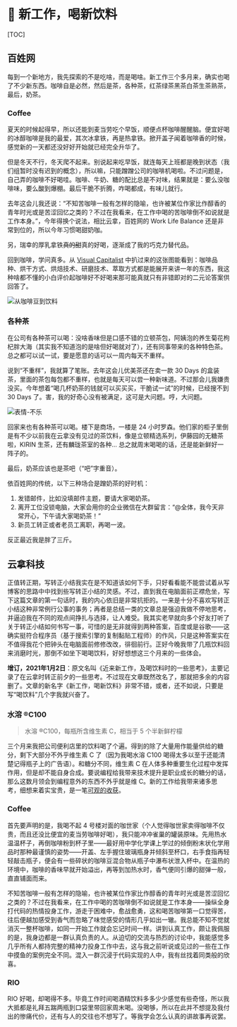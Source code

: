 # 🥛 新工作，喝新饮料

[TOC]

## 百姓网

每到一个新地方，我先探索的不是吃啥，而是喝啥。新工作三个多月来，确实也喝了不少新东西。咖啡自是必然，然后是茶，各种茶，红茶绿茶黑茶白茶生茶熟茶，最后，奶茶。

### Coffee

夏天的时候起得早，所以还能到麦当劳吃个早饭，顺便点杯咖啡醒醒脑。便宜好喝的冰醇咖啡是我的最爱，其次冰拿铁，再是热拿铁。掀开盖子闻着咖啡香的时候，感觉新的一天都还没好好开始就已经完全升华了。

但是冬天不行，冬天爬不起来。别说起来吃早饭，就连每天上班都是晚到状态（我们组暂时没有迟到的概念），所以嘛，只能蹭蹭公司的咖啡机喝啦。不过问题是，自己弄的咖啡不好喝哇。咖啡、牛奶、糖的配比总是不对味，结果就是：要么没咖啡味，要么酸到爆棚。最后干脆不折腾，咋喝都成，有味儿就行。

去年这会儿我还说：“不知苦咖啡一般有怎样的隐喻，也许被某位作家比作醇香的青年时光或是苦涩回忆之类的？不过在我看来，在工作中喝的苦咖啡倒不如说就是工作本身。”，今年得换个说法，相比云拿，百姓网的 Work Life Balance 还是非常到位的，所以今年习惯喝甜奶咖。

另，瑞幸的厚乳拿铁<del>真的甜</del>真的好喝，逐渐成了我的巧克力替代品。

回到咖啡，学问真多。从 [Visual Capitalist](https://www.visualcapitalist.com/wp-content/uploads/2020/08/Coffee-supply-visualized-full.html) 中扒过来的这张图能看到：咖啡品种、烘干方式、烘焙技术、研磨技术、萃取方式都是能展开来讲一年的东西，我这种啥都不懂的小白评价起咖啡好不好喝来那可能真就只有非错即对的二元论答案供回答了。

![从咖啡豆到饮料](https://mgear-image.oss-cn-shanghai.aliyuncs.com/image/other/20210102195853.png)

### 各种茶

在公司有各种茶可以喝：没啥香味但是口感不错的立顿茶包，阿姨泡的养生菊花枸杞胖大海（其实我不知道泡的是啥但好喝就对了），还有同事带来的各种特色茶。总之都可以试一试，要是愿意的话可以一周内每天不重样。

说到“不重样”，我就算了笔账。去年这会儿优美茶还在卖一款 30 Days 的盒装茶，里面的茶包每包都不重样，也就是每天可以尝一种新味道。不过那会儿我嫌贵没买。今年想着“喝几杯奶茶的钱就可以买买买，干脆试一试”的时候，已经搜不到 30 Days 了。害，我的好奇心没有被满足，这可是大问题。哼，大问题。

![表情-不乐](https://mgear-image.oss-cn-shanghai.aliyuncs.com/image/other/20210102224748.png)

回家来也有各种茶可以喝。楼下是商场，一楼是 24 小时罗森。他们家的柜子里倒是有不少以前我在云拿没有见过的茶饮料，像是立顿精选系列，伊藤园的无糖茶啦，KIRIN 生茶，还有麟珑茶室的各种... 总之就周末喝喝的话，还是能新鲜好一阵子的。

最后，奶茶应该也是茶吧（“吧”字重音）。

依百姓网的传统，以下三种场合是蹭奶茶的好时机：

1. 发错邮件，比如没填邮件主题，要请大家喝奶茶。
2. 离开工位没锁电脑，大家会用你的企业微信在大群留言：“@全体，我今天非常开心，下午请大家喝奶茶！”
3. 新员工转正或者老员工离职，再喝一波。

反正最近我是胖了三斤。

## 云拿科技

正值转正期，写转正小结我实在是不知道该如何下手，只好看看能不能尝试着从写博客的思路中中找到些写转正小结的灵感。不过，直到我在电脑面前正襟危坐，写下这篇文章的第一句话时，我的内心依旧是非常抗拒的。一来是十分不喜欢写转正小结这种非常例行公事的事务；再者是总结一类的文章总是强迫我做不停地思考，并逼迫我在不同的观点间挣扎与选择，让人难受。我其实老早就向多个好友打听了关于转正小结如何书写一事，可惜的是无非就得到两种答案，百度或是谷歌——这确实挺符合程序员（基于搜索引擎的复制黏贴工程师）的作风，只是这种答案实在不值得我花个把钟头在电脑面前修修改改，徘徊前行。正好今晚我带了几瓶饮料回来消磨时光，那倒不如坐下喝喝饮料，好好想想这三个月来的一些体会。

**增订，2021年1月2日**：原文名叫《近来新工作，及喝饮料时的一些思考》，主要记录了在云拿时转正前夕的一些思考。不过现在文章既然改名了，那就把多余的内容删了。文章的新名字《新工作，喝新饮料》非常不错，或者，还不如说，只要是写“喝饮料”几个字我就兴奋了。

### 水溶 ®C100

> 水溶 ®C100，每瓶所含维生素 C，相当于 5 个半新鲜柠檬

三个月来我把公司便利店里的饮料喝了个遍。得到的除了大量用作能量供给的糖分，剩下大部分不外乎维生素 C 了（因为我喝水溶 C100 喝得太多以至于还能清楚记得瓶子上的广告语）。和糖分不同，维生素 C 在人体多种重要生化过程中发挥作用，但是却不能自身合成。要说编程给我带来技术提升是职业成长的糖分的话，那么这数月领会到编程意外的东西不外乎就是维 C。新的工作给我带来诸多思考，细想来着实宝贵，是一笔[可观的收获](/articles/42/cloud-take.html)。

### Coffee

首先要声明的是，我喝不起 4 号楼对面的咖世家（个人觉得咖世家卖得咖啡不仅贵，而且还没比便宜的麦当劳咖啡好喝），我只能冲冲雀巢的罐装原味。先用热水温温杯子，再倒咖啡粉到杯子里——最好用中学化学课上学过的倾倒粉末状化学用品时那种最谨慎的姿势——开盖、左手握住玻璃瓶身并倾斜至杯口，右手食指再轻轻敲击瓶子，便会有一些碎状的咖啡豆混合物从瓶子中瀑布状泄入杯中。在温热的环境中，咖啡的香味早就开始溢出，再等到加热水时，香气便同引爆的甜弹一般，直直铺面而来。

不知苦咖啡一般有怎样的隐喻，也许被某位作家比作醇香的青年时光或是苦涩回忆之类的？不过在我看来，在工作中喝的苦咖啡倒不如说就是工作本身——操纵全身打代码的热情投身工作，游走于困难中，愈战愈勇，这和喝苦咖啡第一口觉得苦，往后便越加感受到香气而忽略了味觉感受的情形几乎如出一辙。我总能不知不觉就消灭一整杯咖啡，如同一开始工作就会忘记时间一样。讲到认真工作，颇让我佩服的是，我身边都是一群认真负责的人。从迫切的交流与热烈的讨论中，我能感觉多几乎所有人都持完整的精神力投身工作中去，这与我之前听说或见过的一些在工作中摸鱼的案例完全不同。混入一群沉浸于代码实现的人中，我有丝找着同类般的欣喜。

### RIO

RIO 好喝，却喝得不多。毕竟工作时间喝酒精饮料多多少少感觉有些奇怪，所以我大抵都是礼拜五踹两瓶到口袋里带回家周末喝。没喝够，所以在此并不想提及我付出的惨痛代价，还有与人的交往也不想写了。等我学会怎么认真的讲故事再说罢。


